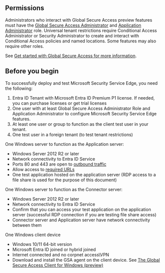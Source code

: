 ## Permissions
Administrators who interact with Global Secure Access preview features must have the [Global Secure Access Administrator](https://learn.microsoft.com/en-us/entra/identity/role-based-access-control/permissions-reference#global-secure-access-administrator) and [Application Administrator](https://learn.microsoft.com/en-us/entra/identity/role-based-access-control/permissions-reference#application-administrator) role. 
Universal tenant restrictions require Conditional Access Administrator or Security Administrator to create and interact with Conditional Access policies and named locations.
Some features may also require other roles. 

See [Get started with Global Secure Access for more information](https://learn.microsoft.com/en-us/entra/global-secure-access/how-to-get-started-with-global-secure-access).

## Before you begin
To successfully deploy and test Microsoft Security Service Edge, you need the following:
1)	Entra ID Tenant with Microsoft Entra ID Premium P1 license. If needed, you can purchase licenses or get trial licenses
2)	One user with at least Global Secure Access Administrator Role and Application Administrator to configure Microsoft Security Service Edge features. 
3)	At least one user or group to function as the client test user in your tenant.
4)	One test user in a foreign tenant (to test tenant restrictions)
   
One Windows server to function as the Application server:
* Windows Server 2012 R2 or later
* Network connectivity to Entra ID Service
* Ports 80 and 443 are open to [outbound traffic](https://learn.microsoft.com/en-us/entra/global-secure-access/how-to-configure-connectors#open-ports)
* Allow access to [required URLs](https://learn.microsoft.com/en-us/entra/global-secure-access/how-to-configure-connectors#allow-access-to-urls)
* One test application hosted on the application server (RDP access to a file share is used for the purpose of this document)

One Windows server to function as the Connector server:
* Windows Server 2012 R2 or later
* Network connectivity to Entra ID Service
* Confirm that you can access your test application on the application server (successful RDP connection if you are testing file share access)
* Connector server and Application server have network connectivity between them

One Windows client device
* Windows 10/11 64-bit version
* Microsoft Entra ID joined or hybrid joined
* Internet connected and no corpnet access\VPN
* Download and install the GSA agent on the client device. See [The Global Secure Access Client for Windows (preview)](https://learn.microsoft.com/en-us/entra/global-secure-access/how-to-install-windows-client) 

